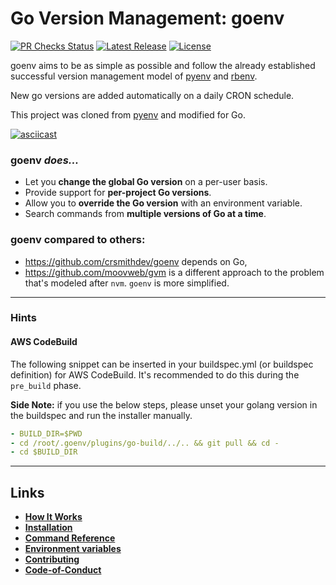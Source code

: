 # Go Version Management: goenv

[![PR Checks Status](https://github.com/go-nv/goenv/actions/workflows/pr_checks.yml/badge.svg)](https://github.com/go-nv/goenv/actions/workflows/pr_checks.yml)
[![Latest Release](https://img.shields.io/github/v/release/go-nv/goenv.svg)](https://github.com/go-nv/goenv/releases/latest)
[![License](https://img.shields.io/badge/License-MIT-blue.svg)](https://github.com/go-nv/goenv/blob/main/LICENSE)

goenv aims to be as simple as possible and follow the already established
successful version management model of [pyenv](https://github.com/pyenv/pyenv) and [rbenv](https://github.com/rbenv/rbenv).

New go versions are added automatically on a daily CRON schedule.

This project was cloned from [pyenv](https://github.com/pyenv/pyenv) and modified for Go.

[![asciicast](https://asciinema.org/a/17IT3YiQ56hiJsb2iHpGHlJqj.svg)](https://asciinema.org/a/17IT3YiQ56hiJsb2iHpGHlJqj)

### goenv _does..._

- Let you **change the global Go version** on a per-user basis.
- Provide support for **per-project Go versions**.
- Allow you to **override the Go version** with an environment
  variable.
- Search commands from **multiple versions of Go at a time**.

### goenv compared to others:

- https://github.com/crsmithdev/goenv depends on Go,
- https://github.com/moovweb/gvm is a different approach to the problem that's modeled after `nvm`.
  `goenv` is more simplified.

---

### Hints

#### AWS CodeBuild

The following snippet can be inserted in your buildspec.yml (or buildspec definition) for AWS CodeBuild. It's recommended to do this during the `pre_build` phase.
    
**Side Note:** if you use the below steps, please unset your golang version in the buildspec and run the installer manually.

```yaml
- BUILD_DIR=$PWD
- cd /root/.goenv/plugins/go-build/../.. && git pull && cd -
- cd $BUILD_DIR
```

---

## Links

- **[How It Works](./HOW_IT_WORKS.md)**
- **[Installation](./INSTALL.md)**
- **[Command Reference](./COMMANDS.md)**
- **[Environment variables](./ENVIRONMENT_VARIABLES.md)**
- **[Contributing](./CONTRIBUTING.md)**
- **[Code-of-Conduct](./CODE_OF_CONDUCT.md)**
